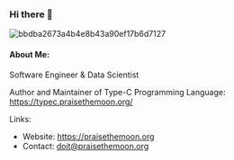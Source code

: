 ### Hi there 👋

![bbdba2673a4b4e8b43a90ef17b6d7127](https://user-images.githubusercontent.com/22145460/235465371-615cbd01-a2f4-440f-bbe7-4fb29801b4d4.jpg)

#### About Me:
Software Engineer & Data Scientist

Author and Maintainer of Type-C Programming Language: https://typec.praisethemoon.org/

Links:
- Website: https://praisethemoon.org
- Contact: doit@praisethemoon.org 
